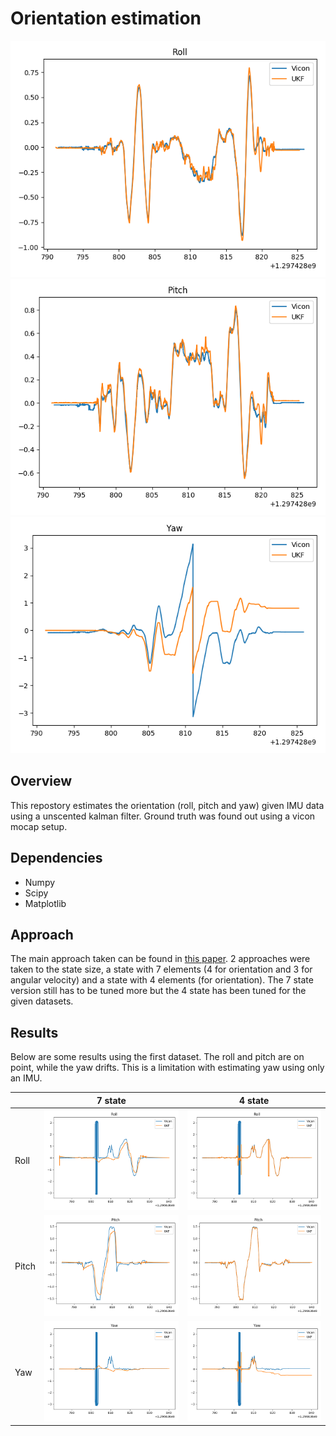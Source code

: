 # Orientation estimation
![Roll 1](./imgs/4_dataset3/roll.png)
![Pitch 1](./imgs/4_dataset3/pitch.png)
![Roll 1](./imgs/4_dataset3/yaw.png)
## Overview
This repostory estimates the orientation (roll, pitch and yaw) given IMU data using a unscented kalman filter. Ground truth was found out using a vicon mocap setup.
## Dependencies
* Numpy 
* Scipy
* Matplotlib
## Approach
The main approach taken can be found in [this paper](https://kodlab.seas.upenn.edu/uploads/Arun/UKFpaper.pdf). 2 approaches were taken to the state size, a state with 7 elements  (4 for orientation and 3 for angular velocity) and a state with 4 elements (for orientation). The 7 state version still has to be tuned more but the 4 state has been tuned for the given datasets. 

## Results
Below are some results using the first dataset. The roll and pitch are on point, while the yaw drifts. This is a limitation with estimating yaw using only an IMU. 

|       | 7 state                          | 4 state                          |
| ----- | -------------------------------- | -------------------------------- |
| Roll  | ![](./imgs/7_dataset1/roll.png)  | ![](./imgs/4_dataset1/roll.png)  |
| Pitch | ![](./imgs/7_dataset1/pitch.png) | ![](./imgs/4_dataset1/pitch.png) |
| Yaw   | ![](./imgs/7_dataset1/yaw.png)   | ![](./imgs/4_dataset1/yaw.png)   |



